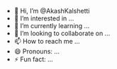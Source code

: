 - 👋 Hi, I’m @AkashKalshetti
- 👀 I’m interested in ...
- 🌱 I’m currently learning ...
- 💞️ I’m looking to collaborate on ...
- 📫 How to reach me ...
- 😄 Pronouns: ...
- ⚡ Fun fact: ...

<!---
AkashKalshetti/AkashKalshetti is a ✨ special ✨ repository because its `README.md` (this file) appears on your GitHub profile.
You can click the Preview link to take a look at your changes.
--->
